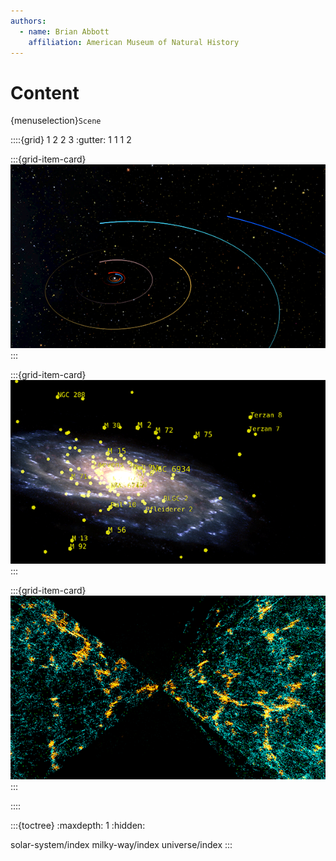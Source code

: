 ```yaml
---
authors:
  - name: Brian Abbott
    affiliation: American Museum of Natural History
---
```



# Content

{menuselection}`Scene`


::::{grid} 1 2 2 3
:gutter: 1 1 1 2


:::{grid-item-card} [](./solar-system/index)
[![solar system](./solar-system/solar_system_icon.png)](./solar-system/index)
:::

:::{grid-item-card} [](./milky-way/index)
[![milky way](./milky-way/star-clusters/globular-clusters/globular_clusters_icon.png)](./milky-way/index)
:::

:::{grid-item-card} [](./universe/index)
[![star distance uncertainty](./universe/deep-sky-surveys/2df-galaxies/2df_icon.png)](./universe/index)
:::

::::




:::{toctree}
:maxdepth: 1
:hidden:

solar-system/index
milky-way/index
universe/index
:::
